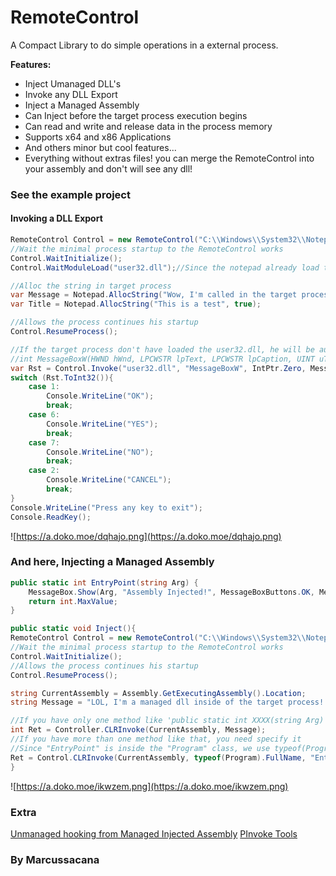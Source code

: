 
# RemoteControl

A Compact Library to do simple operations in a external process.

**Features:**
- Inject Umanaged DLL's
- Invoke any DLL Export
- Inject a Managed Assembly
- Can Inject before the target process execution begins
- Can read and write and release data in the process memory
- Supports x64 and x86 Applications
- And others minor but cool features...
- Everything without extras files! you can merge the RemoteControl into your assembly and don't will see any dll!

### See the example project

#### Invoking a DLL Export
```csharp
RemoteControl Control = new RemoteControl("C:\\Windows\\System32\\Notepad.exe", out Process Notepad);
//Wait the minimal process startup to the RemoteControl works
Control.WaitInitialize();
Control.WaitModuleLoad("user32.dll");//Since the notepad already load this dll, it's better wait it.

//Alloc the string in target process
var Message = Notepad.AllocString("Wow, I'm called in the target process from the Example!", true);
var Title = Notepad.AllocString("This is a test", true);

//Allows the process continues his startup
Control.ResumeProcess();

//If the target process don't have loaded the user32.dll, he will be automatically loaded!
//int MessageBoxW(HWND hWnd, LPCWSTR lpText, LPCWSTR lpCaption, UINT uType);
var Rst = Control.Invoke("user32.dll", "MessageBoxW", IntPtr.Zero, Message, Title, new IntPtr(0x30));
switch (Rst.ToInt32()){
	case 1:
		Console.WriteLine("OK");
		break;
	case 6:
		Console.WriteLine("YES");
		break;
	case 7:
		Console.WriteLine("NO");
		break;
	case 2:
		Console.WriteLine("CANCEL");
		break;
}
Console.WriteLine("Press any key to exit");
Console.ReadKey();
```
![https://a.doko.moe/dqhajo.png](https://a.doko.moe/dqhajo.png)
### And here, Injecting a Managed Assembly
```csharp
public static int EntryPoint(string Arg) {
	MessageBox.Show(Arg, "Assembly Injected!", MessageBoxButtons.OK, MessageBoxIcon.Information);
	return int.MaxValue;
}

public static void Inject(){
RemoteControl Control = new RemoteControl("C:\\Windows\\System32\\Notepad.exe", out Process Notepad);
//Wait the minimal process startup to the RemoteControl works
Control.WaitInitialize();
//Allows the process continues his startup
Control.ResumeProcess();

string CurrentAssembly = Assembly.GetExecutingAssembly().Location;
string Message = "LOL, I'm a managed dll inside of the target process! ";

//If you have only one method like 'public static int XXXX(string Arg)' you don't need give the Injection EntryPoint
int Ret = Controller.CLRInvoke(CurrentAssembly, Message);
//If you have more than one method like that, you need specify it
//Since "EntryPoint" is inside the "Program" class, we use typeof(Program).FullName
Ret = Control.CLRInvoke(CurrentAssembly, typeof(Program).FullName, "EntryPoint", Message);
}
```
![https://a.doko.moe/ikwzem.png](https://a.doko.moe/ikwzem.png)

### Extra

[Unmanaged hooking from Managed Injected Assembly](https://github.com/marcussacana/StringReloads/blob/master/SRL/Hook/HookFX.cs)
[PInvoke Tools](https://github.com/dahall/Vanara)


### By Marcussacana